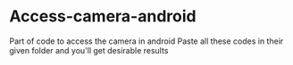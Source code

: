 # Access-camera-android
Part of code to access the camera in android
Paste all these codes in their given folder and you'll get desirable results
